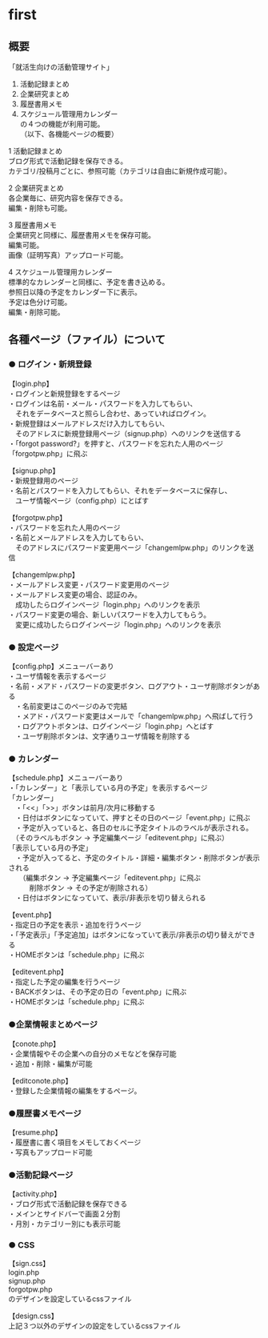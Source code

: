 # first  

## 概要
「就活生向けの活動管理サイト」  

1. 活動記録まとめ  
2. 企業研究まとめ  
3. 履歴書用メモ  
4. スケジュール管理用カレンダー  
の４つの機能が利用可能。  
（以下、各機能ページの概要）  


1 活動記録まとめ  
ブログ形式で活動記録を保存できる。  
カテゴリ/投稿月ごとに、参照可能（カテゴリは自由に新規作成可能）。  

2 企業研究まとめ  
各企業毎に、研究内容を保存できる。  
編集・削除も可能。  

3 履歴書用メモ  
企業研究と同様に、履歴書用メモを保存可能。  
編集可能。  
画像（証明写真）アップロード可能。  

4 スケジュール管理用カレンダー  
標準的なカレンダーと同様に、予定を書き込める。  
参照日以降の予定をカレンダー下に表示。  
予定は色分け可能。  
編集・削除可能。  



## 各種ページ（ファイル）について  

### ● ログイン・新規登録  

【login.php】  
・ログインと新規登録をするページ  
・ログインは名前・メール・パスワードを入力してもらい、  
　それをデータベースと照らし合わせ、あっていればログイン。  
・新規登録はメールアドレスだけ入力してもらい、  
　そのアドレスに新規登録用ページ（signup.php）へのリンクを送信する  
・「forgot password?」を押すと、パスワードを忘れた人用のページ「forgotpw.php」に飛ぶ  


【signup.php】  
・新規登録用のページ  
・名前とパスワードを入力してもらい、それをデータベースに保存し、  
　ユーザ情報ページ（config.php）にとばす  


【forgotpw.php】  
・パスワードを忘れた人用のページ  
・名前とメールアドレスを入力してもらい、  
　そのアドレスにパスワード変更用ページ「changemlpw.php」のリンクを送信  


【changemlpw.php】  
・メールアドレス変更・パスワード変更用のページ  
・メールアドレス変更の場合、認証のみ。  
　成功したらログインページ「login.php」へのリンクを表示  
・パスワード変更の場合、新しいパスワードを入力してもらう。  
　変更に成功したらログインページ「login.php」へのリンクを表示  




### ● 設定ページ  

【config.php】メニューバーあり  
・ユーザ情報を表示するページ  
・名前・メアド・パスワードの変更ボタン、ログアウト・ユーザ削除ボタンがある  
　・名前変更はこのページのみで完結  
　・メアド・パスワード変更はメールで「changemlpw.php」へ飛ばして行う  
　・ログアウトボタンは、ログインページ「login.php」へとばす  
　・ユーザ削除ボタンは、文字通りユーザ情報を削除する  




### ● カレンダー  

【schedule.php】メニューバーあり  
・「カレンダー」と「表示している月の予定」を表示するページ  
「カレンダー」  
　・「<<」「>>」ボタンは前月/次月に移動する  
　・日付はボタンになっていて、押すとその日のページ「event.php」に飛ぶ  
　・予定が入っていると、各日のセルに予定タイトルのラベルが表示される。  
　（そのラベルもボタン → 予定編集ページ「editevent.php」に飛ぶ）  
「表示している月の予定」  
　・予定が入ってると、予定のタイトル・詳細・編集ボタン・削除ボタンが表示される  
　　（編集ボタン → 予定編集ページ「editevent.php」に飛ぶ  
　　　削除ボタン → その予定が削除される）  
　・日付はボタンになっていて、表示/非表示を切り替えられる  

【event.php】  
・指定日の予定を表示・追加を行うページ  
・「予定表示」「予定追加」はボタンになっていて表示/非表示の切り替えができる  
・HOMEボタンは「schedule.php」に飛ぶ  

【editevent.php】  
・指定した予定の編集を行うページ  
・BACKボタンは、その予定の日の「event.php」に飛ぶ  
・HOMEボタンは「schedule.php」に飛ぶ  


### ●企業情報まとめページ  

【conote.php】  
・企業情報やその企業への自分のメモなどを保存可能  
・追加・削除・編集が可能  

【editconote.php】  
・登録した企業情報の編集をするページ。  


### ●履歴書メモページ  

【resume.php】  
・履歴書に書く項目をメモしておくページ  
・写真もアップロード可能  


### ●活動記録ページ  

【activity.php】  
・ブログ形式で活動記録を保存できる  
・メインとサイドバーで画面２分割  
・月別・カテゴリー別にも表示可能  


### ● CSS  

【sign.css】  
login.php  
signup.php  
forgotpw.php  
のデザインを設定しているcssファイル  


【design.css】  
上記３つ以外のデザインの設定をしているcssファイル  
